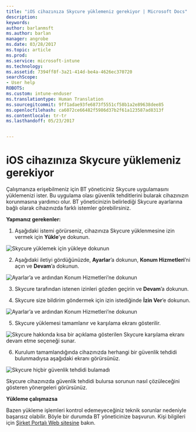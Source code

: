 ```yaml
---
title: "iOS cihazınıza Skycure yüklemeniz gerekiyor | Microsoft Docs"
description: 
keywords: 
author: barlanmsft
ms.author: barlan
manager: angrobe
ms.date: 03/28/2017
ms.topic: article
ms.prod: 
ms.service: microsoft-intune
ms.technology: 
ms.assetid: 7394ff8f-3a21-414d-be4a-4626ec370720
searchScope:
- User help
ROBOTS: 
ms.custom: intune-enduser
ms.translationtype: Human Translation
ms.sourcegitcommit: 9ff1adae93fe6873f5551cf58b1a2e89638dee85
ms.openlocfilehash: ca6072ce66482f5986d37b2f61a123587ad8313f
ms.contentlocale: tr-tr
ms.lasthandoff: 05/23/2017


---
```


# <a name="you-need-to-install-skycure-on-your-ios-device"></a>iOS cihazınıza Skycure yüklemeniz gerekiyor

Çalışmanıza erişebilmeniz için BT yöneticiniz Skycure uygulamasını yüklemenizi ister. Bu uygulama olası güvenlik tehditlerini bularak cihazınızın korunmasına yardımcı olur. BT yöneticinizin belirlediği Skycure ayarlarına bağlı olarak cihazınızda farklı istemler görebilirsiniz.

**Yapmanız gerekenler:**

1.    Aşağıdaki istemi görürseniz, cihazınıza Skycure yüklenmesine izin vermek için **Yükle**’ye dokunun.

  ![Skycure yüklemek için yükleye dokunun](./media/ios-mtd-install-app-request.png)

2. Aşağıdaki iletiyi gördüğünüzde, **Ayarlar**’a dokunun, **Konum Hizmetleri**’ni açın ve **Devam**’a dokunun.

  ![Ayarlar’a ve ardından Konum Hizmetleri’ne dokunun](./media/ios-skycure-allow-location-services.png)

3. Skycure tarafından istenen izinleri gözden geçirin ve **Devam**’a dokunun.

4. Skycure size bildirim göndermek için izin istediğinde **İzin Ver**’e dokunun.

  ![Ayarlar’a ve ardından Konum Hizmetleri’ne dokunun](./media/ios-skycure-allow-notifications.png)

5. Skycure yüklemesi tamamlanır ve karşılama ekranı gösterilir.

  ![Skycure hakkında kısa bir açıklama gösterilen Skycure karşılama ekranı devam etme seçeneği sunar.](./media/ios-skycure-welcome-screen.png)

6. Kurulum tamamlandığında cihazınızda herhangi bir güvenlik tehdidi bulunmadıysa aşağıdaki ekranı görürsünüz.

  ![Skycure hiçbir güvenlik tehdidi bulamadı](./media/ios-skycure-no-threats-found.png)

Skycure cihazınızda güvenlik tehdidi bulursa sorunun nasıl çözüleceğini gösteren yönergeleri görürsünüz.

**Yükleme çalışmazsa**

Bazen yükleme işlemleri kontrol edemeyeceğiniz teknik sorunlar nedeniyle başarısız olabilir. Böyle bir durumda BT yöneticinize başvurun. Kişi bilgileri için [Şirket Portalı Web sitesine](http://portal.manage.microsoft.com) bakın.

